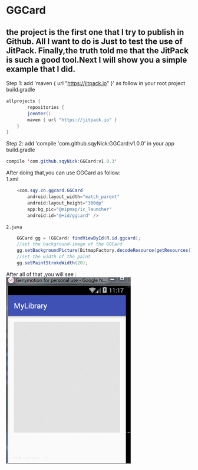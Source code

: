 GGCard
===
the project is the first one that I try to publish in Github. All I want to do is Just to test the use of JitPack. Finally,the truth told me that the JitPack is such a good tool.Next I will show you a simple example that I did.
----------------------------------------------------------------------------------------------------------------------------------------
Step 1:
 add  'maven { url "https://jitpack.io" }' as follow in your root project build.gradle
```java
allprojects {
        repositories { 
        jcenter()
        maven { url "https://jitpack.io" }
    }
}
```
Step 2:
 add 'compile 'com.github.sqyNick:GGCard:v1.0.0' in your app build.gradle
 ```java 
 compile 'com.github.sqyNick:GGCard:v1.0.3' 
```
 After doing that,you can use GGCard as follow:<br>
        1.xml
```java
	<com.sqy.cn.ggcard.GGCard
        android:layout_width="match_parent"
        android:layout_height="300dp"
        app:bg_pic="@mipmap/ic_launcher"
        android:id="@+id/ggcard" />
```
	2.java
```java
	GGCard gg = (GGCard) findViewById(R.id.ggcard);
	//set the background-image of the GGCard
	gg.setBackgroundPicture(BitmapFactory.decodeResource(getResources(),R.mipmap.ic_launcher)); 
	//set the width of the paint
	gg.setPaintStrokeWidth(20);
```
		
After all of that ,you will see :<br>
![github](https://github.com/sqyNick/GGCard/blob/master/android_ggcard.gif)

 

